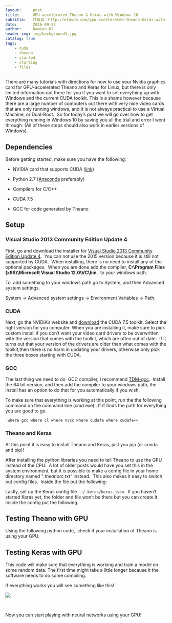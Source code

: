 ```yaml
---
layout:     post
title:      GPU-accelerated Theano & Keras with Windows 10
subtitle:   转载自：http://efavdb.com/gpu-accelerated-theano-keras-with-windows-10/
date:       2016-09-23
author:     Damien RJ
header-img: img/background1.jpg
catalog: true
tags:
    - cuda
    - theano
    - started
    - starting
    - files
---
```


There are many tutorials with directions for how to use your Nvidia graphics card for GPU-accelerated Theano and Keras for Linux, but there is only limited information out there for you if you want to set everything up with Windows and the current CUDA toolkit. This is a shame however because there are a large number of computers out there with very nice video cards that are only running windows, and it is not always practical to use a Virtual Machine, or Dual-Boot.  So for today’s post we will go over how to get everything running in Windows 10 by saving you all the trial and error I went through. (All of these steps should also work in earlier versions of Windows).



## Dependencies

Before getting started, make sure you have the following:

- NVIDIA card that supports CUDA ([link](https://developer.nvidia.com/cuda-gpus))

- Python 2.7 ([Anaconda](http://conda.pydata.org/miniconda.html) preferably)

- Compilers for C/C++

- CUDA 7.5

- GCC for code generated by Theano


## Setup

### Visual Studio 2013 Community Edition Update 4

First, go and download the installer for [Visual Studio 2013 Community Edition Update 4](https://www.visualstudio.com/en-us/news/vs2013-community-vs.aspx).  You can not use the 2015 version because it is still not supported by CUDA.  When installing, there is no need to install any of the optional packages.  When you are done add the compiler, **C:\Program Files (x86)\Microsoft Visual Studio 12.0\VC\bin**,  to your windows path.

To  add something to your windows path go to System, and then Advanced system settings.

System → Advanced system settings → Environment Variables → Path.

### CUDA

Next, go the NVIDIA’s website and [download](https://developer.nvidia.com/cuda-downloads) the CUDA 7.5 toolkit. Select the right version for you computer. When you are installing it, make sure to pick custom install if you don’t want your video card drivers to be overwritten with the version that comes with the toolkit, which are often out of date.  If it turns out that your version of the drivers are older than what comes with the toolkit,then there is no harm in updating your drivers, otherwise only pick the three boxes starting with CUDA.

### GCC

The last thing we need to do  GCC compiler, I recommend [TDM-gcc](http://tdm-gcc.tdragon.net/download).  Install the 64 bit version, and then add the compiler to your windows path, the install has an option to do that for you automatically if you wish.

To make sure that everything is working at this point, run the the following command on the command line (cmd.exe) . If if finds the path for everything you are good to go.

` where gcc where cl where nvcc where cudafe where cudafe++`

### Theano and Keras

At this point it is easy to install Theano and Keras, just you pip (or conda and pip)!

After installing the python libraries you need to tell Theano to use the GPU instead of the CPU.  A lot of older posts would have you set this in the system environment, but it is possible to make a config file in your home directory named “*.theanorc.txt*” instead.  This also makes it easy to switch out config files.  Inside the file put the following:

Lastly, set up the Keras config file ` ~/.keras/keras.json`.  If you haven’t started Keras yet, the folder and file won’t be there but you can create it. Inside the config put the following.

## Testing Theano with GPU

Using the following python code,  check if your installation of Theano is using your GPU.

## Testing Keras with GPU

This code will make sure that everything is working and train a model on some random data. The first time might take a little longer because it the software needs to do some compiling.

If everything works you will see something like this!

[![](http://efavdb.com/wp-content/uploads/2016/09/output.png)
](http://efavdb.com/wp-content/uploads/2016/09/output.png)

 

Now you can start playing with neural networks using your GPU!
